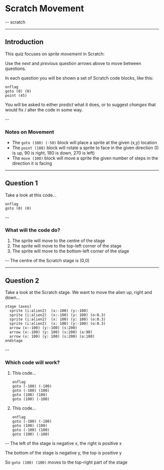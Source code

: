 # Scratch Movement

--
scratch

--------------------------------------------------------------------------
## Introduction

This quiz focuses on *sprite movement* in Scratch:

Use the *next* and *previous* question arrows above to move between questions.

In each question you will be shown a set of Scratch code blocks, like this:

```scratch
onflag
goto (0) (0)
point (45)
```

You will be asked to either *predict* what it does, or to suggest  *changes* that would fix / alter the code in some way.

--
### Notes on Movement

* The `goto (100) (-50)` block will place a sprite at the given (x,y) location
* The `point (180)` block will rotate a sprite to face in the given direction (0 is up, 90 is right, 180 is down, 270 is left)
* The `move (100)` block will move a sprite the given number of steps in the direction it is facing

--------------------------------------------------------------------------
## Question 1

Take a look at this code...

```scratch
onflag
goto (0) (0)
```

--
### What will the code do?

1. The sprite will move to the centre of the stage
2. The sprite will move to the top-left corner of the stage
3. The sprite will move to the bottom-left corner of the stage

--
The centre of the Scratch stage is (0,0)

--------------------------------------------------------------------------
## Question 2

Take a look at the Scratch stage. We want to move the alien up, right and down...

```scratch
stage (axes)
  sprite (i:alien2)  (x:-100) (y:-100)
  sprite (i:alien2)  (x:-100) (y: 100) (o:0.3)
  sprite (i:alien2)  (x: 100) (y: 100) (o:0.3)
  sprite (i:alien2)  (x: 100) (y:-100) (o:0.3)
  arrow (x:-100) (y:-100) (s:200)
  arrow (x:-100) (y: 100) (s:200) (a:90)
  arrow (x: 100) (y: 100) (s:200) (a:180)
endstage
```

--
### Which code will work?

1.  This code...

    ```
    onflag
    goto (-100) (-100)
    goto (-100) (100)
    goto (100) (100)
    goto (100) (-100)
    ```

2.  This code...

    ```
    onflag
    goto (-100) (-100)
    goto (100) (100)
    goto (-100) (100)
    goto (100) (-100)
    ```

--
The left of the stage is negative x, the right is positive x

The bottom of the stage is negative y, the top is positive y

So ```goto (100) (100)``` moves to the top-right part of the stage

